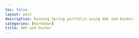 ```yaml
---
toc: false
layout: post
description: Running Spring portfolio using AWS and Docker.
categories: [markdown]
title: AWS and Docker
---
```

